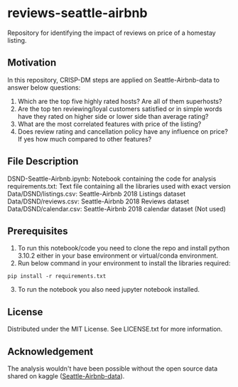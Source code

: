 # reviews-seattle-airbnb
Repository for identifying the impact of reviews on price of a homestay listing.
## Motivation
In this repository, CRISP-DM steps are applied on Seattle-Airbnb-data to answer below questions:

1. Which are the top five highly rated hosts? Are all of them superhosts?
2. Are the top ten reviewing/loyal customers satisfied or in simple words have they rated on higher side or lower side than average rating?
3. What are the most correlated features with price of the listing?
4. Does review rating and cancellation policy have any influence on price? If yes how much compared to other features?
## File Description
DSND-Seattle-Airbnb.ipynb: Notebook containing the code for analysis
<br>requirements.txt: Text file containing all the libraries used with exact version
<br>Data/DSND/listings.csv: Seattle-Airbnb 2018 Listings dataset
<br>Data/DSND/reviews.csv: Seattle-Airbnb 2018 Reviews dataset
<br>Data/DSND/calendar.csv: Seattle-Airbnb 2018 calendar dataset (Not used)
## Prerequisites
1. To run this notebook/code you need to clone the repo and install python 3.10.2 either in your base environment or virtual/conda environment.
2. Run below command in your environment to install the libraries required:

```
pip install -r requirements.txt
```
3. To run the notebook you also need jupyter notebook installed.
## License
Distributed under the MIT License. See LICENSE.txt for more information.
## Acknowledgement
The analysis wouldn't have been possible without the open source data shared on kaggle ([Seattle-Airbnb-data](https://www.kaggle.com/datasets/airbnb/seattle)).
